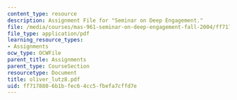 ```yaml
---
content_type: resource
description: Assignment File for "Seminar on Deep Engagement."
file: /media/courses/mas-961-seminar-on-deep-engagement-fall-2004/ff7178806b1bfec64cc5fbefa7cffd7e_oliver_lutz8.pdf
file_type: application/pdf
learning_resource_types:
- Assignments
ocw_type: OCWFile
parent_title: Assignments
parent_type: CourseSection
resourcetype: Document
title: oliver_lutz8.pdf
uid: ff717880-6b1b-fec6-4cc5-fbefa7cffd7e
---
```

